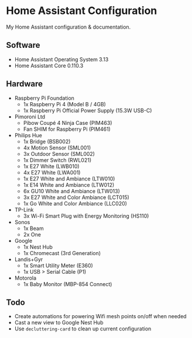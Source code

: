 # Home Assistant Configuration
My Home Assistant configuration & documentation.

## Software
- Home Assistant Operating System 3.13
- Home Assistant Core 0.110.3

## Hardware
- Raspberry Pi Foundation
    - 1x Raspberry Pi 4 (Model B / 4GB)
    - 1x Raspberry Pi Official Power Supply (15.3W USB-C)
- Pimoroni Ltd
    - Pibow Coupé 4 Ninja Case (PIM463)
    - Fan SHIM for Raspberry Pi (PIM461)
- Philips Hue
    - 1x Bridge (BSB002)
    - 4x Motion Sensor (SML001)
    - 3x Outdoor Sensor (SML002)
    - 1x Dimmer Switch (RWL021)
    - 1x E27 White (LWB010)
    - 4x E27 White (LWA001)
    - 1x E27 White and Ambiance (LTW010)
    - 1x E14 White and Ambiance (LTW012)
    - 6x GU10 White and Ambiance (LTW013)
    - 3x E27 White and Color Ambiance (LCT015)
    - 1x Go White and Color Ambiance (LLC020)
- TP-Link
    - 3x Wi-Fi Smart Plug with Energy Monitoring (HS110)
- Sonos
    - 1x Beam
    - 2x One
- Google
    - 1x Nest Hub
    - 1x Chromecast (3rd Generation)
- Landis+Gyr
    - 1x Smart Utility Meter (E360)
    - 1x USB > Serial Cable (P1)
- Motorola
    - 1x Baby Monitor (MBP-854 Connect)

## Todo
- Create automations for powering Wifi mesh points on/off when needed
- Cast a new view to Google Nest Hub
- Use `decluttering-card` to clean up current configuration
